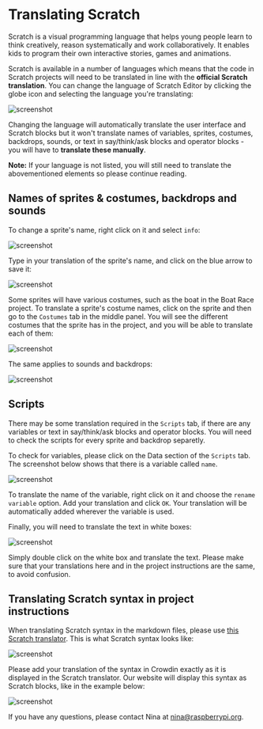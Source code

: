 # Translating Scratch

Scratch is a visual programming language that helps young people learn to think creatively, reason systematically and work collaboratively. It enables kids to program their own interactive stories, games and animations. 

Scratch is available in a number of languages which means that the code in Scratch projects will need to be translated in line with the **official Scratch translation**. You can change the language of Scratch Editor by clicking the globe icon and selecting the language you're translating:

![screenshot](images/language.png)

Changing the language will automatically translate the user interface and Scratch blocks but it won't translate names of variables, sprites, costumes, backdrops, sounds, or text in say/think/ask blocks and operator blocks - you will have to **translate these manually**.

**Note:**
If your language is not listed, you will still need to translate the abovementioned elements so please continue reading. 

## Names of sprites & costumes, backdrops and sounds

To change a sprite's name, right click on it and select `info`:

![screenshot](images/sprite-name.png)

Type in your translation of the sprite's name, and click on the blue arrow to save it:

![screenshot](images/sprite-name-save.png)

Some sprites will have various costumes, such as the boat in the Boat Race project. To translate a sprite's costume names, click on the sprite and then go to the `Costumes` tab in the middle panel. You will see the different costumes that the sprite has in the project, and you will be able to translate each of them:

![screenshot](images/costume-name.png)

The same applies to sounds and backdrops:

![screenshot](images/backdrops-sounds.png)

## Scripts

There may be some translation required in the `Scripts` tab, if there are any variables or text in say/think/ask blocks and operator blocks. You will need to check the scripts for every sprite and backdrop separetly.

To check for variables, please click on the Data section of the `Scripts` tab. The screenshot below shows that there is a variable called `name`. 

![screenshot](images/variable.png)

To translate the name of the variable, right click on it and choose the `rename variable` option. Add your translation and click `OK`. Your translation will be automatically added wherever the variable is used. 

Finally, you will need to translate the text in white boxes:

![screenshot](images/text.png)

Simply double click on the white box and translate the text. Please make sure that your translations here and in the project instructions are the same, to avoid confusion.

## Translating Scratch syntax in project instructions

When translating Scratch syntax in the markdown files, please use [this Scratch translator](http://scratchblocks.github.io/translator/). This is what Scratch syntax looks like:

![screenshot](images/scratch-syntax.png)

Please add your translation of the syntax in Crowdin exactly as it is displayed in the Scratch translator. Our website will display this syntax as Scratch blocks, like in the example below:

![screenshot](images/syntax-blocks.png)

If you have any questions, please contact Nina at nina@raspberrypi.org.
